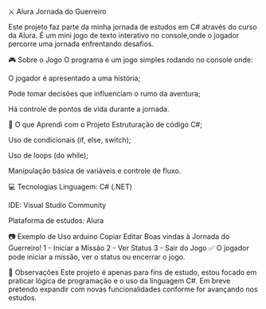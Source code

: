 ⚔️ Alura Jornada do Guerreiro

Este projeto faz parte da minha jornada de estudos em C# através do curso da Alura. 
É um mini jogo de texto interativo no console,onde o jogador percorre uma jornada enfrentando desafios.

🎮 Sobre o Jogo
O programa é um jogo simples rodando no console onde:

O jogador é apresentado a uma história;

Pode tomar decisões que influenciam o rumo da aventura;

Há controle de pontos de vida durante a jornada.

📌 O que Aprendi com o Projeto
Estruturação de código C#;

Uso de condicionais (if, else, switch);

Uso de loops (do while);

Manipulação básica de variáveis e controle de fluxo.

💻 Tecnologias
Linguagem: C# (.NET)

IDE: Visual Studio Community

Plataforma de estudos: Alura

📷 Exemplo de Uso
arduino
Copiar
Editar
Boas vindas à Jornada do Guerreiro!
1 - Iniciar a Missão
2 - Ver Status
3 - Sair do Jogo
✅ O jogador pode iniciar a missão, ver o status ou encerrar o jogo.

📝 Observações
Este projeto é apenas para fins de estudo, estou focado em praticar lógica de programação e o uso da linguagem C#. 
Em breve pretendo expandir com novas funcionalidades conforme for avançando nos estudos.
